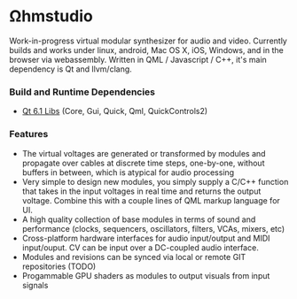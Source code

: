 # Ωhmstudio

Work-in-progress virtual modular synthesizer for audio and video.  Currently builds and works under linux, android, Mac OS X, iOS, Windows, and in the browser via webassembly.  Written in QML / Javascript / C++, it's main dependency is Qt and llvm/clang.

### Build and Runtime Dependencies

* [Qt 6.1 Libs](https://www.qt.io/download-qt-installer) (Core, Gui, Quick, Qml, QuickControls2)

### Features

* The virtual voltages are generated or transformed by modules and propagate over cables at discrete time steps, one-by-one, without buffers in between, which is atypical for audio processing
* Very simple to design new modules, you simply supply a C/C++ function that takes in the input voltages in real time and returns the output voltage.  Combine this with a couple lines of QML markup language for UI.
* A high quality collection of base modules in terms of sound and performance (clocks, sequencers, oscillators, filters, VCAs, mixers, etc)
* Cross-platform hardware interfaces for audio input/output and MIDI input/ouput.  CV can be input over a DC-coupled audio interface.
* Modules and revisions can be synced via local or remote GIT repositories (TODO)
* Progammable GPU shaders as modules to output visuals from input signals


